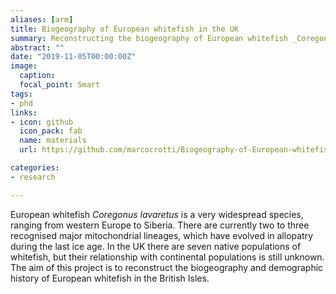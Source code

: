 ```yaml
---
aliases: [arm]
title: Biogeography of European whitefish in the UK
summary: Reconstructing the biogeography of European whitefish _Coregonus lavaretus_ in the UK
abstract: ""
date: "2019-11-05T00:00:00Z"
image:
  caption: 
  focal_point: Smart
tags: 
- phd
links:
- icon: github
  icon_pack: fab
  name: materials
  url: https://github.com/marcocrotti/Biogeography-of-European-whitefish.git

categories:
- research

---
```


European whitefish _Coregonus lavaretus_ is a very widespread species, ranging from western Europe to Siberia. There are currently two to three recognised major mitochondrial lineages, which have evolved in allopatry during the last ice age.
In the UK there are seven native populations of whitefish, but their relationship with continental populations is still unknown. The aim of this project is to reconstruct the biogeography and demographic history of European whitefish in the British Isles.